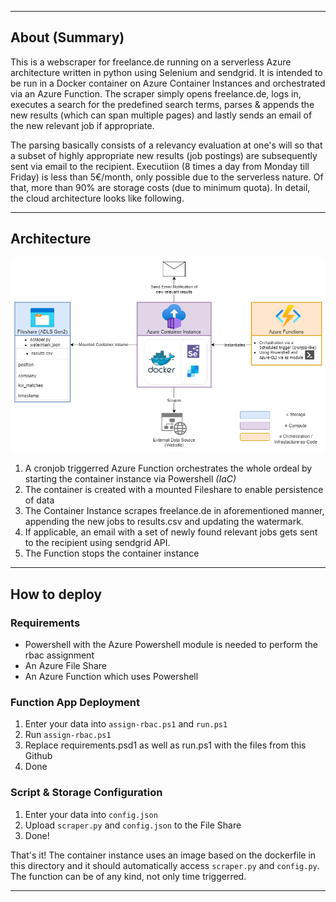 
---

## About (Summary)

This is a webscraper for freelance.de running on a serverless Azure architecture written in python using Selenium and sendgrid. It is intended to be run in a Docker container on Azure Container Instances and orchestrated via an Azure Function. The scraper simply opens freelance.de, logs in, executes a search for the predefined search terms, parses & appends the new results (which can span multiple pages) and lastly sends an email of the new relevant job if appropriate.


The parsing basically consists of a relevancy evaluation at one's will so that a subset of highly appropriate new results (job postings) are subsequently sent via email to the recipient. Executiion (8 times a day from Monday till Friday) is less than 5€/month, only possible due to the serverless nature. Of that, more than 90% are storage costs (due to minimum quota). In detail, the cloud architecture looks like following.

---

## Architecture
<p align="center">
<img src="Scraper.png">
</p>

1. A cronjob triggerred Azure Function orchestrates the whole ordeal by starting the container instance via Powershell *(IaC)*
2. The container is created with a mounted Fileshare to enable persistence of data 
3. The Container Instance scrapes freelance.de in aforementioned manner, appending the new jobs to results.csv and updating the watermark.
4. If applicable, an email with a set of newly found relevant jobs gets sent to the recipient using sendgrid API.
5. The Function stops the container instance

---

## How to deploy

### Requirements
- Powershell with the Azure Powershell module is needed to perform the rbac assignment
- An Azure File Share
- An Azure Function which uses Powershell

### Function App Deployment

1. Enter your data into `assign-rbac.ps1` and `run.ps1`
2. Run `assign-rbac.ps1`
3. Replace requirements.psd1 as well as run.ps1 with the files from this Github
4. Done

### Script & Storage Configuration
1. Enter your data into `config.json`
2. Upload `scraper.py` and `config.json` to the File Share
3. Done!

That's it! The container instance uses an image based on the dockerfile in this directory and it should automatically access `scraper.py` and `config.py`. The function can be of any kind, not only time triggerred.

---
